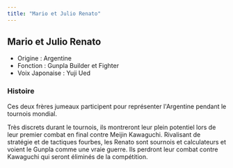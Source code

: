 ```yaml
---
title: "Mario et Julio Renato"
---
```


Mario et Julio Renato
---------------------





* Origine : Argentine
* Fonction : Gunpla Builder et Fighter
* Voix Japonaise : Yuji Ued


### Histoire


Ces deux frères jumeaux participent pour représenter l'Argentine pendant le tournois mondial.


Très discrets durant le tournois, ils montreront leur plein potentiel lors de leur premier combat en final contre Meijin Kawaguchi. Rivalisant de stratégie et de tactiques fourbes, les Renato sont sournois et calculateurs et voient le Gunpla comme une vraie guerre. Ils perdront leur combat contre Kawaguchi qui seront éliminés de la compétition.


